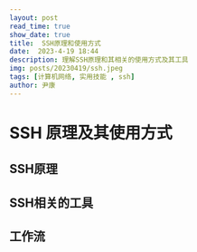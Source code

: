 ```yaml
---
layout: post
read_time: true
show_date: true
title:  SSH原理和使用方式
date:  2023-4-19 18:44
description: 理解SSH原理和其相关的使用方式及其工具
img: posts/20230419/ssh.jpeg 
tags: [计算机网络, 实用技能 , ssh]
author: 尹康
---
```


# SSH 原理及其使用方式

## SSH原理

## SSH相关的工具

## 工作流